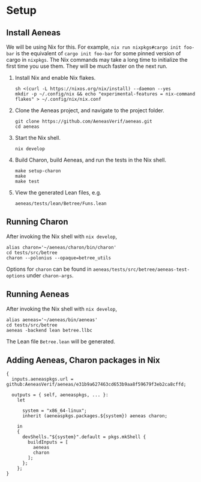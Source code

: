 # Setup

## Install Aeneas

We will be using Nix for this. For example, `nix run nixpkgs#cargo init foo-bar` is the equivalent of `cargo init foo-bar` for some pinned version of cargo in `nixpkgs`. The Nix commands may take a long time to initialize the first time you use them. They will be much faster on the next run.

1. Install Nix and enable Nix flakes.
   ```
   sh <(curl -L https://nixos.org/nix/install) --daemon --yes
   mkdir -p ~/.config/nix && echo "experimental-features = nix-command flakes" > ~/.config/nix/nix.conf
   ```

2. Clone the Aeneas project, and navigate to the project folder.
   ```
   git clone https://github.com/AeneasVerif/aeneas.git
   cd aeneas
   ```

3. Start the Nix shell. 
   ```
   nix develop
   ```

4. Build Charon, build Aeneas, and run the tests in the Nix shell.
   ```
   make setup-charon
   make
   make test
   ```

5. View the generated Lean files, e.g.
   ```
   aeneas/tests/lean/Betree/Funs.lean
   ```

## Running Charon

After invoking the Nix shell with `nix develop`,

```
alias charon='~/aeneas/charon/bin/charon'
cd tests/src/betree
charon --polonius --opaque=betree_utils
```

Options for `charon` can be found in `aeneas/tests/src/betree/aeneas-test-options` under `charon-args`.

## Running Aeneas

After invoking the Nix shell with `nix develop`,

```
alias aeneas='~/aeneas/bin/aeneas'
cd tests/src/betree
aeneas -backend lean betree.llbc
```

The Lean file `Betree.lean` will be generated.

## Adding Aeneas, Charon packages in Nix

```
{
  inputs.aeneaspkgs.url = github:AeneasVerif/aeneas/e31b9a627463cd653b9aa8f59679f3eb2ca8cffd;

  outputs = { self, aeneaspkgs, ... }: 
    let

      system = "x86_64-linux";
      inherit (aeneaspkgs.packages.${system}) aeneas charon;

    in 
    {
      devShells."${system}".default = pkgs.mkShell {
        buildInputs = [ 
          aeneas
          charon
        ];
      };
    };
}
```